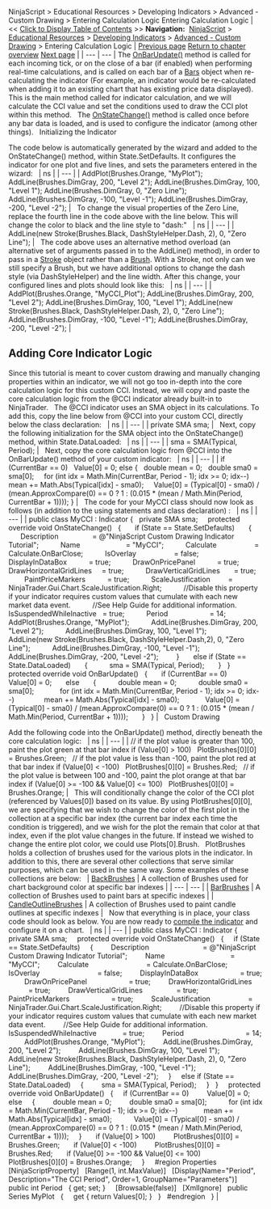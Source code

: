 ﻿
NinjaScript > Educational Resources > Developing Indicators > Advanced - Custom Drawing > Entering Calculation Logic
Entering Calculation Logic
| << [Click to Display Table of Contents](entering_calculation_logic6.md) >> **Navigation:**     [NinjaScript](ninjascript-1.md) > [Educational Resources](educational_resources-1.md) > [Developing Indicators](developing_indicators-1.md) > [Advanced - Custom Drawing](advanced_-_custom_drawing-1.md) > Entering Calculation Logic | [Previous page](set_up9-1.md) [Return to chapter overview](advanced_-_custom_drawing-1.md) [Next page](compiling6-1.md) |
| --- | --- |
The [OnBarUpdate()](onbarupdate-1.md) method is called for each incoming tick, or on the close of a bar (if enabled) when performing real-time calculations, and is called on each bar of a [Bars](bars-1.md) object when re-calculating the indicator (For example, an indicator would be re-calculated when adding it to an existing chart that has existing price data displayed). This is the main method called for indicator calculation, and we will calculate the CCI value and set the conditions used to draw the CCI plot within this method.
 
The [OnStateChange()](onstatechange-1.md) method is called once before any bar data is loaded, and is used to configure the indicator (among other things). 
 
Initializing the Indicator  

The code below is automatically generated by the wizard and added to the OnStateChange() method, within State.SetDefaults. It configures the indicator for one plot and five lines, and sets the parameters entered in the wizard:
 
| ns |
| --- |
| AddPlot(Brushes.Orange, "MyPlot"); AddLine(Brushes.DimGray, 200, "Level 2"); AddLine(Brushes.DimGray, 100, "Level 1"); AddLine(Brushes.DimGray, 0, "Zero Line"); AddLine(Brushes.DimGray, -100, "Level -1"); AddLine(Brushes.DimGray, -200, "Level -2"); |
 
To change the visual properties of the Zero Line, replace the fourth line in the code above with the line below. This will change the color to black and the line style to "dash:"
 
| ns |
| --- |
| AddLine(new Stroke(Brushes.Black, DashStyleHelper.Dash, 2), 0, "Zero Line"); |
 
The code above uses an alternative method overload (an alternative set of arguments passed in to the AddLine() method), in order to pass in a [Stroke](stroke_class-1.md) object rather than a [Brush](http://sharpdx.org/documentation/api/t-sharpdx-direct2d1-brush). With a Stroke, not only can we still specify a Brush, but we have additional options to change the dash style (via DashStyleHelper) and the line width. After this change, your configured lines and plots should look like this:
 
| ns |
| --- |
| AddPlot(Brushes.Orange, "MyCCI_Plot"); AddLine(Brushes.DimGray, 200, "Level 2"); AddLine(Brushes.DimGray, 100, "Level 1"); AddLine(new Stroke(Brushes.Black, DashStyleHelper.Dash, 2), 0, "Zero Line"); AddLine(Brushes.DimGray, -100, "Level -1"); AddLine(Brushes.DimGray, -200, "Level -2"); |
 
## Adding Core Indicator Logic
Since this tutorial is meant to cover custom drawing and manually changing properties within an indicator, we will not go too in-depth into the core calculation logic for this custom CCI. Instead, we will copy and paste the core calculation logic from the @CCI indicator already built-in to NinjaTrader.
 
The @CCI indicator uses an SMA object in its calculations. To add this, copy the line below from @CCI into your custom CCI, directly below the class declaration:
 
| ns |
| --- |
| private SMA sma; |
 
Next, copy the following initialization for the SMA object into the OnStateChange() method, within State.DataLoaded:
 
| ns |
| --- |
| sma = SMA(Typical, Period); |
 
Next, copy the core calculation logic from @CCI into the OnBarUpdate() method of your custom indicator:
 
| ns |
| --- |
| if (CurrentBar == 0)    Value[0] = 0; else {    double mean = 0;    double sma0 = sma[0];      for (int idx = Math.Min(CurrentBar, Period - 1); idx >= 0; idx--)        mean += Math.Abs(Typical[idx] - sma0);      Value[0] = (Typical[0] - sma0) / (mean.ApproxCompare(0) == 0 ? 1 : (0.015 * (mean / Math.Min(Period, CurrentBar + 1)))); } |
 
The code for your MyCCI class should now look as follows (in addition to the using statements and class declaration) :
 
| ns |
| --- |
| public class MyCCI : Indicator {    private SMA sma;      protected override void OnStateChange()    {        if (State == State.SetDefaults)        {            Description                 = @"NinjaScript Custom Drawing Indicator Tutorial";            Name                       = "MyCCI";            Calculate                   = Calculate.OnBarClose;            IsOverlay                   = false;            DisplayInDataBox           = true;            DrawOnPricePanel           = true;            DrawHorizontalGridLines     = true;            DrawVerticalGridLines       = true;            PaintPriceMarkers           = true;            ScaleJustification         = NinjaTrader.Gui.Chart.ScaleJustification.Right;            //Disable this property if your indicator requires custom values that cumulate with each new market data event.             //See Help Guide for additional information.            IsSuspendedWhileInactive   = true;            Period                     = 14;            AddPlot(Brushes.Orange, "MyPlot");            AddLine(Brushes.DimGray, 200, "Level 2");            AddLine(Brushes.DimGray, 100, "Level 1");            AddLine(new Stroke(Brushes.Black, DashStyleHelper.Dash,2), 0, "Zero Line");            AddLine(Brushes.DimGray, -100, "Level -1");            AddLine(Brushes.DimGray, -200, "Level -2");          }        else if (State == State.DataLoaded)        {            sma = SMA(Typical, Period);        }    }      protected override void OnBarUpdate()    {        if (CurrentBar == 0)            Value[0] = 0;        else        {            double mean = 0;            double sma0 = sma[0];              for (int idx = Math.Min(CurrentBar, Period - 1); idx >= 0; idx--)                mean += Math.Abs(Typical[idx] - sma0);              Value[0] = (Typical[0] - sma0) / (mean.ApproxCompare(0) == 0 ? 1 : (0.015 * (mean / Math.Min(Period, CurrentBar + 1))));        }    } |
 
Custom Drawing  

Add the following code into the OnBarUpdate() method, directly beneath the core calculation logic:
 
| ns |
| --- |
| // if the plot value is greater than 100, paint the plot green at that bar index if (Value[0] > 100)    PlotBrushes[0][0] = Brushes.Green;   // if the plot value is less than -100, paint the plot red at that bar index if (Value[0] < -100)    PlotBrushes[0][0] = Brushes.Red;   // if the plot value is between 100 and -100, paint the plot orange at that bar index if (Value[0] >= -100 && Value[0] <= 100)    PlotBrushes[0][0] = Brushes.Orange; |
 
This will conditionally change the color of the CCI plot (referenced by Values[0]) based on its value. By using PlotBrushes[0][0], we are specifying that we wish to change the color of the first plot in the collection at a specific bar index (the current bar index each time the condition is triggered), and we wish for the plot the remain that color at that index, even if the plot value changes in the future. If instead we wished to change the entire plot color, we could use Plots[0].Brush.
 
PlotBrushes holds a collection of brushes used for the various plots in the indicator. In addition to this, there are several other collections that serve similar purposes, which can be used in the same way. Some examples of these collections are below:
 
| [BackBrushes](backbrushes-1.md) | A collection of Brushes used for chart background color at specific bar indexes |
| --- | --- |
| [BarBrushes](barbrushes-1.md) | A collection of Brushes used to paint bars at specific indexes |
| [CandleOutlineBrushes](candleoutlinebrushes-1.md) | A collection of Brushes used to paint candle outlines at specific indexes |
 
Now that everything is in place, your class code should look as below. You are now ready to [compile the indicator](compiling6-1.md) and configure it on a chart.
 
| ns |
| --- |
| public class MyCCI : Indicator {    private SMA sma;        protected override void OnStateChange()    {      if (State == State.SetDefaults)      {          Description                           = @"NinjaScript Custom Drawing Indicator Tutorial";          Name                                 = "MyCCI";          Calculate                             = Calculate.OnBarClose;          IsOverlay                             = false;          DisplayInDataBox                     = true;          DrawOnPricePanel                     = true;          DrawHorizontalGridLines               = true;          DrawVerticalGridLines                 = true;          PaintPriceMarkers                     = true;          ScaleJustification                   = NinjaTrader.Gui.Chart.ScaleJustification.Right;          //Disable this property if your indicator requires custom values that cumulate with each new market data event.           //See Help Guide for additional information.          IsSuspendedWhileInactive             = true;          Period                               = 14;          AddPlot(Brushes.Orange, "MyPlot");          AddLine(Brushes.DimGray, 200, "Level 2");          AddLine(Brushes.DimGray, 100, "Level 1");          AddLine(new Stroke(Brushes.Black, DashStyleHelper.Dash, 2), 0, "Zero Line");          AddLine(Brushes.DimGray, -100, "Level -1");          AddLine(Brushes.DimGray, -200, "Level -2");      }      else if (State == State.DataLoaded)      {          sma = SMA(Typical, Period);      }    }      protected override void OnBarUpdate()    {      if (CurrentBar == 0)          Value[0] = 0;      else      {          double mean = 0;          double sma0 = sma[0];            for (int idx = Math.Min(CurrentBar, Period - 1); idx >= 0; idx--)              mean += Math.Abs(Typical[idx] - sma0);            Value[0] = (Typical[0] - sma0) / (mean.ApproxCompare(0) == 0 ? 1 : (0.015 * (mean / Math.Min(Period, CurrentBar + 1))));      }        if (Value[0] > 100)          PlotBrushes[0][0] = Brushes.Green;        if (Value[0] < -100)          PlotBrushes[0][0] = Brushes.Red;        if (Value[0] >= -100 && Value[0] <= 100)          PlotBrushes[0][0] = Brushes.Orange;      }      #region Properties    [NinjaScriptProperty]    [Range(1, int.MaxValue)]    [Display(Name="Period", Description="The CCI Period", Order=1, GroupName="Parameters")]    public int Period    { get; set; }      [Browsable(false)]    [XmlIgnore]    public Series<double> MyPlot    {      get { return Values[0]; }    }    #endregion   } |

